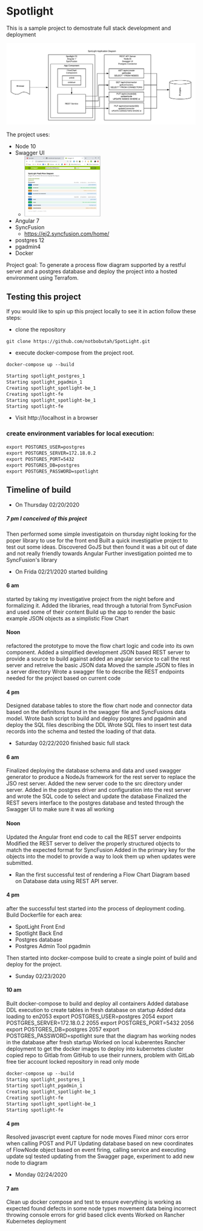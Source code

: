 # Spotlight
This is a sample project to demostrate full stack development and deployment

<img src="assets/spotlight-app-arch.png" alt="diagram" width="500"/>

The project uses:

* Node 10
* Swagger UI
    * <img src="assets/spotlight-swagger-screen.png" alt="diagram" width="200"/>
* Angular 7
* SyncFusion
    * https://ej2.syncfusion.com/home/
* postgres 12
* pgadmin4
* Docker

Project goal:
To generate a process flow diagram supported by a restful server and a postgres database and deploy the project into a hosted environment using Terrafom.

## Testing this project
If you would like to spin up this project locally to see it in action follow these steps:
* clone the repository
```
git clone https://github.com/notbobutah/SpotLight.git
```
* execute docker-compose from the project root.
```
docker-compose up --build
```
```
Starting spotlight_postgres_1
Starting spotlight_pgadmin_1
Creating spotlight_spotlight-be_1
Creating spotlight-fe
Starting spotlight_spotlight-be_1
Starting spotlight-fe
```
* Visit http://localhost in a browser

### create environment variables for local execution:
```
export POSTGRES_USER=postgres
export POSTGRES_SERVER=172.18.0.2
export POSTGRES_PORT=5432
export POSTGRES_DB=postgres
export POSTGRES_PASSWORD=spotlight
```

## Timeline of build
* On Thursday 02/20/2020 
##### 7 pm I conceived of this project
Then performed some simple investigatoin on thursday night looking for the poper library to use for the front end
Built a quick investigative project to test out some ideas.
Discovered GoJS but then found it was a bit out of date and not really friendly towards Angular
Further investigation pointed me to SyncFusion's library

* On Frida 02/21/2020 started building
#### 6 am 
started by taking my investigative project from the night before and formalizing it.
Added the libraries, read through a tutorial from SyncFusion and used some of their content
Build up the app to render the basic example JSON objects as a simplistic Flow Chart 

#### Noon 
refactored the prototype to move the flow chart logic and code into its own component.
Added a simplified development JSON based REST server to provide a source to build against
added an angular service to call the rest server and retreive the basic JSON data
Moved the sample JSON to files in a server directory
Wrote a swagger file to describe the REST endpoints needed for the project based on current code

#### 4 pm 
Designed database tables to store the flow chart node and connector data based on the definitons found
in the swagger file and SyncFusions data model. 
Wrote bash script to build and deploy postgres and pgadmin and deploy the SQL files describing the DDL
Wrote SQL files to insert test data records into the schema and tested the loading of that data.

* Saturday 02/22/2020 finished basic full stack
#### 6 am
Finalized deploying the database schema and data and used swagger generator to produce a NodeJs framework 
for the rest server to replace the JSO rest server. Added the new server code to the src directory under server.
Added in the postgres driver and configuration into the rest server and wrote the SQL code to select and update the database
Finalized the REST severs interface to the postgres database and tested through the Swagger UI to make sure it was all working

#### Noon
Updated the Angular front end code to call the REST server endpoints
Modified the REST server to deliver the properly structured objects to match the expected format for SyncFusion
Added in the primary key for the objects into the model to provide a way to look them up when updates were submitted.
* Ran the first successful test of rendering a Flow Chart Diagram based on Database data using REST API server.

#### 4 pm
after the successful test started into the process of deployment coding. Build Dockerfile for each area:
* SpotLight Front End
* Spotlight Back End
* Postgres database
* Postgres Admin Tool pgadmin

Then started into docker-compose build to create a single point of build and deploy for the project.

* Sunday 02/23/2020 
#### 10 am
Built docker-compose to build and deploy all containers 
Added database DDL execution to create tables in fresh database on startup
Added data loading to en2053  export POSTGRES_USER=postgres
 2054  export POSTGRES_SERVER=172.18.0.2
 2055  export POSTGRES_PORT=5432
 2056  export POSTGRES_DB=postgres
 2057  export POSTGRES_PASSWORD=spotlight
sure that the diagram has working nodes in the database after fresh startup
Worked on local kuberentes Rancher deployment to get the docker images to deploy into kubernetes cluster
copied repo to Gitlab from GitHub to use their runners, problem with GitLab free tier account locked repository in read only mode

```
docker-compose up --build
Starting spotlight_postgres_1
Starting spotlight_pgadmin_1
Creating spotlight_spotlight-be_1
Creating spotlight-fe
Starting spotlight_spotlight-be_1
Starting spotlight-fe
```
#### 4 pm
Resolved javascript event capture for node moves
Fixed minor cors error when calling POST and PUT
Updating database based on new coordinates of FlowNode object based on event firing, calling service and executing update sql
tested updating from the Swagger page, experiment to add new node to diagram

* Monday 02/24/2020 
#### 7 am
Clean up docker compose and test to ensure everything is working as expected
   found defects in some node types movement data being incorrect
   throwing console errors for grid based click events
Worked on Rancher Kubernetes deployment